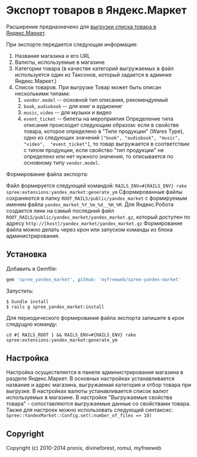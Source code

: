 # Экспорт товаров в Яндекс.Маркет

Расширение предназначено для [выгрузки списка товара в Яндекс.Маркет](http://partner.market.yandex.ru/legal/tt/).

При экспорте передается следующая информация:

1. Название магазина и его URL
2. Валюты, используемые в магазине
3. Категории товара (в качестве категорий выгружаемых в файл используется один из Таксонов, который задается в админке Яндекс.Маркет.)
4. Список товаров.
   При выгрузке Товар может быть описан несколькими типами:
   1. `vendor.model`      -- основной тип описания, рекомендуемый
   2. `book`, `audiobook` -- для книг и аудиокниг
   3. `music`, `video`    -- для музыки и видео
   4. `event_ticket`      -- билеты на мероприятия
   Определение типа описания происходит следующим образом: если в свойстве товара, которое определено 
   в "Типе продукции" (Wares Type), одно из следующих значений `["book", "audiobook", "music", "video", 
   "event_ticket"]`, то товар выгружается в соответствии с типом продукции, если свойство "тип продукции" 
   не определено или нет нужного значения, то описывается по основному типу `vendor.model`.

Формирование файла экспорта:

Файл формируется следующей командой: `RAILS_ENV=#{RAILS_ENV} rake spree:extensions:yandex_market:generate_ym`
Сформированные файлы сохраняются в папку `ROOT_RAILS/public/yandex_market` с формируемым именем файла `yandex_market_%Y_%m_%d__%H_%M`.
Для Яндекс.Робота создается линк на самый последний файл `ROOT_RAILS/public/yandex_market/yandex_market.gz`, который доступен по адресу `http://[host]/yandex_market/yandex_market.gz`
Формирование файла можно делать через крон или запуском команды из блока администрирования.


## Установка

Добавить в Gemfile:

```ruby
gem 'spree_yandex_market', github: 'myfreeweb/spree-yandex-market'
```

Запустить:

```shell
$ bundle install
$ rails g spree_yandex_market:install
```

Для периодического формирования файла экспорта запишите в крон следущую команду:

```shell
cd #{ RAILS_ROOT } && RAILS_ENV=#{RAILS_ENV} rake spree:extensions:yandex_market:generate_ym
```


## Настройка

Настройка осуществляется в панеле администрирования магазина в разделе Яндекс.Маркет.
В основных настройках устанавливается название и адрес магазина, выгружаемая категория и отбор товара при выгрузке.
В настройках валюты устанавливается список валют используемых в магазине.
В настройке "Выгружаемые свойства товара" - сопоставляются выгружаемые данные со свойствами товара.
Также для настроек можно использовать следующий синтаксис: `Spree::YandexMarket::Config.set(:number_of_files => 10)`

## Copyright

Copyright (c) 2010-2014 pronix, divineforest, romul, myfreeweb
